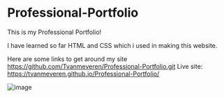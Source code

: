 # Professional-Portfolio

This is my Professional Portfolio!

I have learned so far HTML and CSS which i used in making this website.

Here are some links to get around my site
https://github.com/Tvanmeveren/Professional-Portfolio.git
Live site:  https://tvanmeveren.github.io/Professional-Portfolio/


![image](https://user-images.githubusercontent.com/111665712/189808586-ea7cb598-e176-40ea-978f-4d8a37079592.png)
